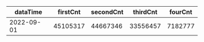 |dataTime|firstCnt|secondCnt|thirdCnt|fourCnt|
|-|-|-|-|-|
|2022-09-01|45105317|44667346|33556457|7182777|
